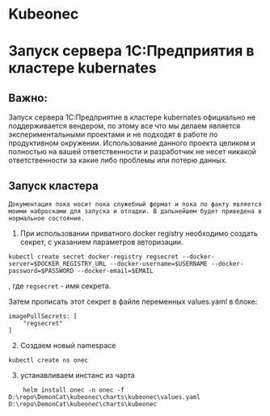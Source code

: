 # Kubeonec

# Запуск сервера 1С:Предприятия в кластере kubernates

## Важно: 

Запуск сервера 1С:Предприятие в кластере kubernates официально не поддерживается вендером, по этому все что мы делаем является экспериментальными проектами и не подходят в работе по продуктивном окружении. Использование данного проекта целиком и полностью на вашей ответственности и разработчик не несет никакой ответственности за какие либо проблемы или потерю данных.  

## Запуск кластера

`Документация пока носит пока служебный формат и пока по факту является моими набросками для запуска и отладки. В дальнейшем будет приведена в нормальное состояние.`

1. При использовании приватного docker registry необходимо создать секрет, с указанием параметров авторизации.

```
kubectl create secret docker-registry regsecret --docker-server=$DOCKER_REGISTRY_URL --docker-username=$USERNAME --docker-password=$PASSWORD --docker-email=$EMAIL

```
, где `regsecret` - имя секрета.

Затем прописать этот секрет в файле переменных values.yaml в блоке:

```
imagePullSecrets: [
    "regsecret"
]
```

2. Создаем новый namespace

```
kubectl create ns onec
```
3. устанавливаем инстанс из чарта

```
    helm install onec -n onec -f D:\repo\DemonCat\kubeonec\charts\kubeonec\values.yaml  D:\repo\DemonCat\kubeonec\charts\kubeonec
```